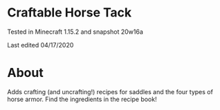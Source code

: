 # Craftable Horse Tack

Tested in Minecraft 1.15.2 and snapshot 20w16a

Last edited 04/17/2020

# About

Adds crafting (and uncrafting!) recipes for saddles and the four types of horse armor.  Find the ingredients in the recipe book!
